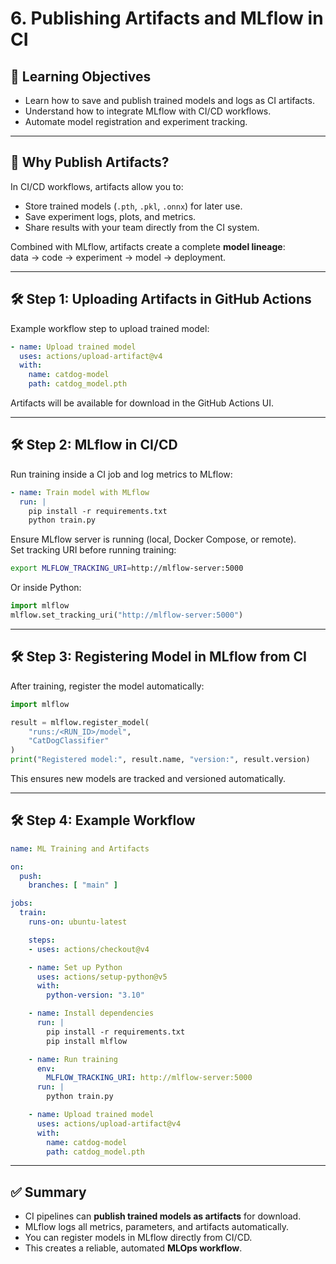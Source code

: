 # 6. Publishing Artifacts and MLflow in CI

## 🎯 Learning Objectives
- Learn how to save and publish trained models and logs as CI artifacts.  
- Understand how to integrate MLflow with CI/CD workflows.  
- Automate model registration and experiment tracking.  

---

## 📘 Why Publish Artifacts?

In CI/CD workflows, artifacts allow you to:
- Store trained models (`.pth`, `.pkl`, `.onnx`) for later use.  
- Save experiment logs, plots, and metrics.  
- Share results with your team directly from the CI system.  

Combined with MLflow, artifacts create a complete **model lineage**:  
data → code → experiment → model → deployment.  

---

## 🛠 Step 1: Uploading Artifacts in GitHub Actions

Example workflow step to upload trained model:

```yaml
- name: Upload trained model
  uses: actions/upload-artifact@v4
  with:
    name: catdog-model
    path: catdog_model.pth
```

Artifacts will be available for download in the GitHub Actions UI.

---

## 🛠 Step 2: MLflow in CI/CD

Run training inside a CI job and log metrics to MLflow:

```yaml
- name: Train model with MLflow
  run: |
    pip install -r requirements.txt
    python train.py
```

Ensure MLflow server is running (local, Docker Compose, or remote).  
Set tracking URI before running training:

```bash
export MLFLOW_TRACKING_URI=http://mlflow-server:5000
```

Or inside Python:
```python
import mlflow
mlflow.set_tracking_uri("http://mlflow-server:5000")
```

---

## 🛠 Step 3: Registering Model in MLflow from CI

After training, register the model automatically:

```python
import mlflow

result = mlflow.register_model(
    "runs:/<RUN_ID>/model",
    "CatDogClassifier"
)
print("Registered model:", result.name, "version:", result.version)
```

This ensures new models are tracked and versioned automatically.

---

## 🛠 Step 4: Example Workflow

```yaml
name: ML Training and Artifacts

on:
  push:
    branches: [ "main" ]

jobs:
  train:
    runs-on: ubuntu-latest

    steps:
    - uses: actions/checkout@v4

    - name: Set up Python
      uses: actions/setup-python@v5
      with:
        python-version: "3.10"

    - name: Install dependencies
      run: |
        pip install -r requirements.txt
        pip install mlflow

    - name: Run training
      env:
        MLFLOW_TRACKING_URI: http://mlflow-server:5000
      run: |
        python train.py

    - name: Upload trained model
      uses: actions/upload-artifact@v4
      with:
        name: catdog-model
        path: catdog_model.pth
```

---

## ✅ Summary
- CI pipelines can **publish trained models as artifacts** for download.  
- MLflow logs all metrics, parameters, and artifacts automatically.  
- You can register models in MLflow directly from CI/CD.  
- This creates a reliable, automated **MLOps workflow**.  